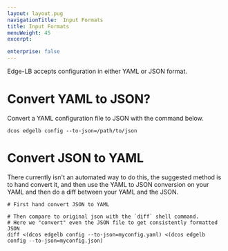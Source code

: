 ```yaml
---
layout: layout.pug
navigationTitle:  Input Formats
title: Input Formats
menuWeight: 45
excerpt:

enterprise: false
---
```


Edge-LB accepts configuration in either YAML or JSON format.

# Convert YAML to JSON?

Convert a YAML configuration file to JSON with the command below.

`dcos edgelb config --to-json=/path/to/json`

# Convert JSON to YAML

There currently isn't an automated way to do this, the suggested method is to
hand convert it, and then use the YAML to JSON conversion on your YAML and
then do a diff between your YAML and the JSON.

```
# First hand convert JSON to YAML

# Then compare to original json with the `diff` shell command.
# Here we "convert" even the JSON file to get consistently formatted JSON
diff <(dcos edgelb config --to-json=myconfig.yaml) <(dcos edgelb config --to-json=myconfig.json)
```
